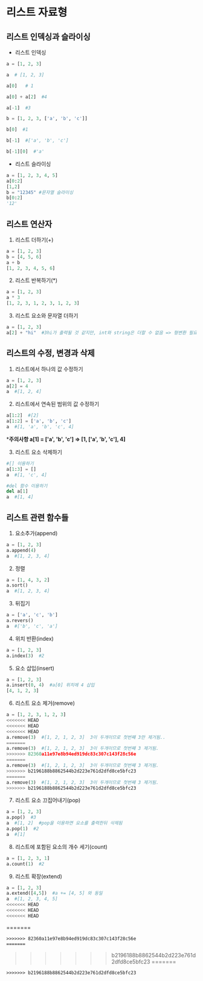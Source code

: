 # 리스트 자료형

## 리스트 인덱싱과 슬라이싱

- 리스트 인덱싱

```python
a = [1, 2, 3]

a  # [1, 2, 3]

a[0]   # 1

a[0] + a[2]  #4

a[-1]  #3

b = [1, 2, 3, ['a', 'b', 'c']]

b[0]  #1

b[-1]  #['a', 'b', 'c']

b[-1][0]  #'a'
```

- 리스트 슬라이싱

```python
a = [1, 2, 3, 4, 5]
a[0:2]
[1,2]
b = "12345" #문자열 슬라이싱
b[0:2]
'12'
```



## 리스트 연산자

1. 리스트 더하기(+)

```python
a = [1, 2, 3]
b = [4, 5, 6]
a + b
[1, 2, 3, 4, 5, 6]
```

2. 리스트 반복하기(*)

```python
a = [1, 2, 3]
a * 3
[1, 2, 3, 1, 2, 3, 1, 2, 3]
```

3. 리스트 요소와 문자열 더하기

```python
a = [1, 2, 3]
a[2] + "hi"  #3hi가 출력될 것 같지만, int와 string은 더할 수 없음 => 형변환 필요 str(a[2]) + "hi #'3hi'
```

 

## 리스트의 수정, 변경과 삭제

1. 리스트에서 하나의 값 수정하기

```python
a = [1, 2, 3]
a[2] = 4
a  #[1, 2, 4]
```

2. 리스트에서 연속된 범위의 값 수정하기

```python
a[1:2]  #[2]
a[1:2] = ['a', 'b', 'c']
a  #[1, 'a', 'b', 'c', 4] 
```

***주의사항 a[1] = ['a', 'b', 'c']  => [1, ['a', 'b', 'c'], 4]**

3. 리스트 요소 삭제하기

```python
#[] 이용하기
a[1:3] = []
a  #[1, 'c', 4]

#del 함수 이용하기
del a[1]
a  #[1, 4]
```



## 리스트 관련 함수들

1. 요소추가(append)

```python
a = [1, 2, 3]
a.append(4)
a  #[1, 2, 3, 4]
```

2. 정렬

```python
a = [1, 4, 3, 2]
a.sort()
a  #[1, 2, 3, 4]
```

3. 뒤집기

```python
a = ['a', 'c', 'b']
a.revers()
a  #['b', 'c', 'a']
```

4. 위치 반환(index)

```python
a = [1, 2, 3]
a.index(3)  #2
```

5. 요소 삽입(insert)

```python
a = [1, 2, 3]
a.insert(0, 4)  #a[0] 위치에 4 삽입
[4, 1, 2, 3]
```

6. 리스트 요소 제거(remove)

```python
a = [1, 2, 3, 1, 2, 3]
<<<<<<< HEAD
<<<<<<< HEAD
<<<<<<< HEAD
a.remove(3)  #[1, 2, 1, 2, 3]  3이 두개이므로 첫번째 3만 제거됨..
=======
a.remove(3)  #[1, 2, 1, 2, 3]  3이 두개이므로 첫번째 3 제거됨.
>>>>>>> 82360a11e97e8b94ed919dc83c307c143f28c56e
=======
a.remove(3)  #[1, 2, 1, 2, 3]  3이 두개이므로 첫번째 3 제거됨.
>>>>>>> b2196188b8862544b2d223e761d2dfd8ce5bfc23
=======
a.remove(3)  #[1, 2, 1, 2, 3]  3이 두개이므로 첫번째 3 제거됨.
>>>>>>> b2196188b8862544b2d223e761d2dfd8ce5bfc23
```

7. 리스트 요소 끄집어내기(pop)

```python
a = [1, 2, 3]
a.pop()  #3
a  #[1, 2]  #pop을 이용하면 요소를 출력한뒤 삭제됨
a.pop(1)  #2
a  #[1]
```

8. 리스트에 포함된 요소의 개수 세기(count)

```python
a = [1, 2, 3, 1]
a.count(1)  #2
```

9. 리스트 확장(extend)

```python
a = [1, 2, 3]
a.extend([4,5])  #a += [4, 5] 와 동일
a  #[1, 2, 3, 4, 5]  
<<<<<<< HEAD
<<<<<<< HEAD
<<<<<<< HEAD
```
=======
```
>>>>>>> 82360a11e97e8b94ed919dc83c307c143f28c56e
=======
```
>>>>>>> b2196188b8862544b2d223e761d2dfd8ce5bfc23
=======
```
>>>>>>> b2196188b8862544b2d223e761d2dfd8ce5bfc23
